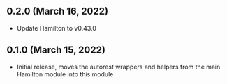 ## 0.2.0 (March 16, 2022)

- Update Hamilton to v0.43.0

## 0.1.0 (March 15, 2022)

- Initial release, moves the autorest wrappers and helpers from the main Hamilton module into this module

